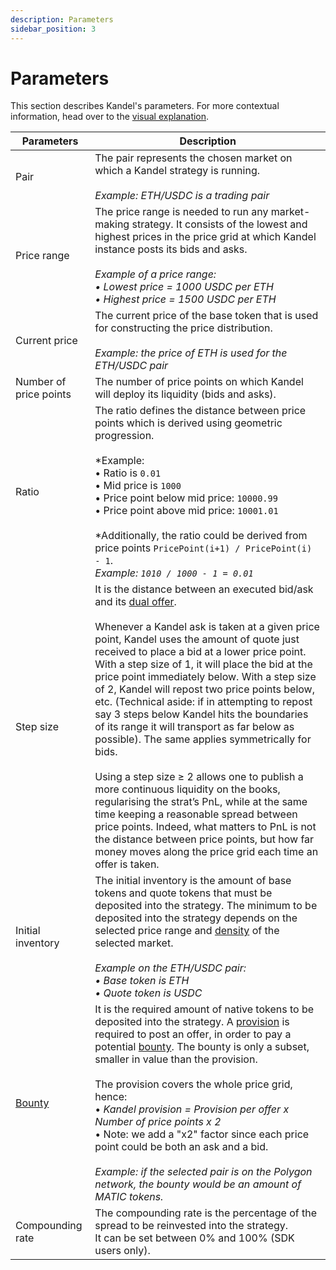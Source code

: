 ```yaml
---
description: Parameters
sidebar_position: 3
---
```



# Parameters

This section describes Kandel's parameters. For more contextual information, head over to the [visual explanation](./step-by-step-visual-explanation.md).

Parameters | Description
---|---
Pair | The pair represents the chosen market on which a Kandel strategy is running.<br /><br />*Example: ETH/USDC is a trading pair*
Price range | The price range is needed to run any market-making strategy. It consists of the lowest and highest prices in the price grid at which Kandel instance posts its bids and asks.<br /><br />*Example of a price range:<br />• Lowest price = 1000 USDC per ETH<br />• Highest price = 1500 USDC per ETH*
Current price | The current price of the base token that is used for constructing the price distribution.<br /><br />*Example: the price of ETH is used for the ETH/USDC pair*
Number of price points | The number of price points on which Kandel will deploy its liquidity (bids and asks).
Ratio | The ratio defines the distance between price points which is derived using geometric progression. <br /><br />*Example: <br />• Ratio is `0.01` <br />• Mid price is `1000` <br />• Price point below mid price: `10000.99`<br />• Price point above mid price: `10001.01`<br /><br />*Additionally, the ratio could be derived from price points `PricePoint(i+1) / PricePoint(i) - 1`. *<br />Example: `1010 / 1000 - 1 = 0.01`*
Step size |  It is the distance between an executed bid/ask and its [dual offer](../../../developers/terms/dual-offer.md).<br /><br />Whenever a Kandel ask is taken at a given price point, Kandel uses the amount of quote just received to place a bid at a lower price point. With a step size of 1, it will place the bid at the price point immediately below. With a step size of 2, Kandel will repost two price points below, etc. (Technical aside: if in attempting to repost say 3 steps below Kandel hits the boundaries of its range it will transport as far below as possible). The same applies symmetrically for bids.<br /><br />Using a step size ≥ 2 allows one to publish a more continuous liquidity on the books, regularising the strat’s PnL, while at the same time keeping a reasonable spread between price points. Indeed, what matters to PnL is not the distance between price points, but how far money moves along the price grid each time an offer is taken. 
Initial inventory | The initial inventory is the amount of base tokens and quote tokens that must be deposited into the strategy. The minimum to be deposited into the strategy depends on the selected price range and [density](../../../developers/terms/density.md) of the selected market.<br /><br /> *Example on the ETH/USDC pair:<br />• Base token is ETH<br />• Quote token is USDC*
[Bounty](../../../developers/terms/bounty.md) | It is the required amount of native tokens to be deposited into the strategy. A [provision](../../../developers/terms/provision.md) is required to post an offer, in order to pay a potential [bounty](../../../developers/terms/bounty.md). The bounty is only a subset, smaller in value than the provision.<br /><br />The provision covers the whole price grid, hence:<br />• *Kandel provision = Provision per offer x Number of price points x 2*<br />• Note: we add a "x2" factor since each price point could be both an ask and a bid.<br /><br />*Example: if the selected pair is on the Polygon network, the bounty would be an amount of MATIC tokens.*
Compounding rate | The compounding rate is the percentage of the spread to be reinvested into the strategy.<br />It can be set between 0% and 100% (SDK users only).